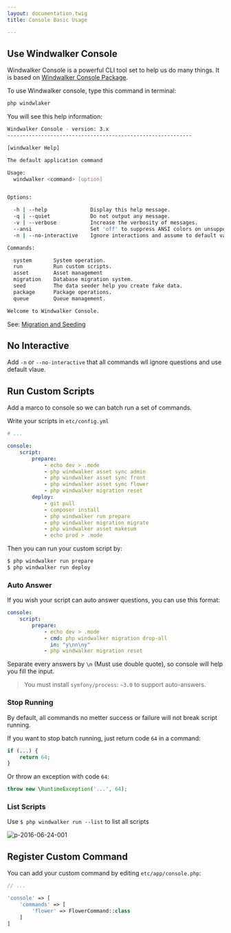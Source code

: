 ```yaml
---
layout: documentation.twig
title: Console Basic Usage

---
```


## Use Windwalker Console

Windwalker Console is a powerful CLI tool set to help us do many things. It is based on [Windwalker Console Package](https://github.com/ventoviro/windwalker-console).

To use Windwalker console, type this command in terminal:

```bash
php windwlaker
```

You will see this help information:

```bash
Windwalker Console - version: 3.x
------------------------------------------------------------

[windwalker Help]

The default application command

Usage:
  windwalker <command> [option]


Options:

  -h | --help              Display this help message.
  -q | --quiet             Do not output any message.
  -v | --verbose           Increase the verbosity of messages.
  --ansi                   Set 'off' to suppress ANSI colors on unsupported terminals.
  -n | --no-interactive    Ignore interactions and assume to default value.

Commands:

  system       System operation.
  run          Run custom scripts.
  asset        Asset management
  migration    Database migration system.
  seed         The data seeder help you create fake data.
  package      Package operations.
  queue        Queue management.

Welcome to Windwalker Console.

```

See: [Migration and Seeding](../db/migration.html)

## No Interactive

Add `-n` or `--no-interactive` that all commands wll ignore questions and use default vlaue.

## Run Custom Scripts

Add a marco to console so we can batch run a set of commands.

Write your scripts in `etc/config.yml`

```yaml
# ...

console:
    script:
        prepare:
            - echo dev > .mode
            - php windwalker asset sync admin
            - php windwalker asset sync front
            - php windwalker asset sync flower
            - php windwalker migration reset
        deploy:
            - git pull
            - composer install
            - php windwalker run prepare
            - php windwalker migration migrate
            - php windwalker asset makesum
            - echo prod > .mode

```

Then you can run your custom script by:

```bash
$ php windwalker run prepare
$ php windwalker run deploy
```

### Auto Answer

If you wish your script can auto answer questions, you can use this format:

```yaml
console:
    script:
        prepare:
            - echo dev > .mode
            - cmd: php windwalker migration drop-all
              in: "y\nn\ny"
            - php windwalker migration reset
```

Separate every answers by `\n` (Must use double quote), so console will help you fill the input.

> You must install `symfony/process`: `~3.0` to support auto-answers.

### Stop Running

By default, all commands no metter success or failure will not break script running.

If you want to stop batch running, just return code `64` in a command:

```php
if (...) {
    return 64;
}
```

Or throw an exception with code `64`:

```php
throw new \RuntimeException('...', 64);
```

### List Scripts

Use `$ php windwalker run --list` to list all scripts

![p-2016-06-24-001](https://cloud.githubusercontent.com/assets/1639206/16866618/840e9452-4a9f-11e6-865d-47aea77968c8.jpg)

## Register Custom Command

You can add your custom command by editing `etc/app/console.php`:

```php
// ...

'console' => [
    'commands' => [
        'flower' => FlowerCommand::class
    ]
]
```
